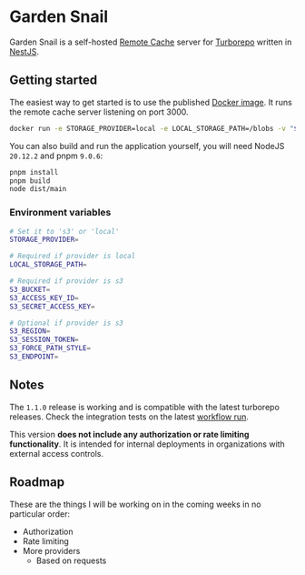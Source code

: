 # Garden Snail

Garden Snail is a self-hosted [Remote Cache](https://turbo.build/repo/docs/core-concepts/remote-caching#self-hosting) server for [Turborepo](https://turbo.build/repo) written in [NestJS](https://nestjs.com/).

## Getting started

The easiest way to get started is to use the published [Docker image](https://hub.docker.com/r/pkarolyi/garden-snail). It runs the remote cache server listening on port 3000.

```sh
docker run -e STORAGE_PROVIDER=local -e LOCAL_STORAGE_PATH=/blobs -v "$(pwd)"/blobs:/blobs -p 3000:3000 pkarolyi/garden-snail
```

You can also build and run the application yourself, you will need NodeJS `20.12.2` and pnpm `9.0.6`:

```sh
pnpm install
pnpm build
node dist/main
```

### Environment variables

```sh
# Set it to 's3' or 'local'
STORAGE_PROVIDER=

# Required if provider is local
LOCAL_STORAGE_PATH=

# Required if provider is s3
S3_BUCKET=
S3_ACCESS_KEY_ID=
S3_SECRET_ACCESS_KEY=

# Optional if provider is s3
S3_REGION=
S3_SESSION_TOKEN=
S3_FORCE_PATH_STYLE=
S3_ENDPOINT=
```

## Notes

The `1.1.0` release is working and is compatible with the latest turborepo releases. Check the integration tests on the latest [workflow run](https://github.com/pkarolyi/garden-snail/actions/).

This version **does not include any authorization or rate limiting functionality**. It is intended for internal deployments in organizations with external access controls.

## Roadmap

These are the things I will be working on in the coming weeks in no particular order:

- Authorization
- Rate limiting
- More providers
  - Based on requests
